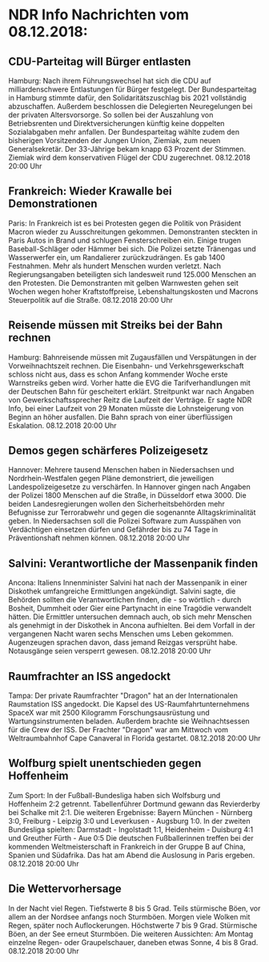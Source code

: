 # NDR Info Nachrichten vom 08.12.2018:


## CDU-Parteitag will Bürger entlasten
Hamburg: Nach ihrem Führungswechsel hat sich die CDU auf milliardenschwere Entlastungen für Bürger festgelegt. Der Bundesparteitag in Hamburg stimmte dafür, den Solidaritätszuschlag bis 2021 vollständig abzuschaffen. Außerdem beschlossen die Delegierten Neuregelungen bei der privaten Altersvorsorge. So sollen bei der Auszahlung von Betriebsrenten und Direktversicherungen künftig keine doppelten Sozialabgaben mehr anfallen. Der Bundesparteitag wählte zudem den bisherigen Vorsitzenden der Jungen Union, Ziemiak, zum neuen Generalsekretär. Der 33-Jährige bekam knapp 63 Prozent der Stimmen. Ziemiak wird dem konservativen Flügel der CDU zugerechnet. 08.12.2018 20:00 Uhr 

## Frankreich: Wieder Krawalle bei Demonstrationen
Paris: In Frankreich ist es bei Protesten gegen die Politik von Präsident Macron wieder zu Ausschreitungen gekommen. Demonstranten steckten in Paris Autos in Brand und schlugen Fensterschreiben ein. Einige trugen Baseball-Schläger oder Hämmer bei sich. Die Polizei setzte Tränengas und Wasserwerfer ein, um Randalierer zurückzudrängen. Es gab 1400 Festnahmen. Mehr als hundert Menschen wurden verletzt. Nach Regierungsangaben beteiligten sich landesweit rund 125.000 Menschen an den Protesten. Die Demonstranten mit gelben Warnwesten gehen seit Wochen wegen hoher Kraftstoffpreise, Lebenshaltungskosten und Macrons Steuerpolitik auf die Straße. 08.12.2018 20:00 Uhr 

## Reisende müssen mit Streiks bei der Bahn rechnen
Hamburg: Bahnreisende müssen mit Zugausfällen und Verspätungen in der Vorweihnachtszeit rechnen. Die Eisenbahn- und Verkehrsgewerkschaft schloss nicht aus, dass es schon Anfang kommender Woche erste Warnstreiks geben wird. Vorher hatte die EVG die Tarifverhandlungen mit der Deutschen Bahn für gescheitert erklärt. Streitpunkt war nach Angaben von Gewerkschaftssprecher Reitz die Laufzeit der Verträge. Er sagte NDR Info, bei einer Laufzeit von 29 Monaten müsste die Lohnsteigerung von Beginn an höher ausfallen. Die Bahn sprach von einer überflüssigen Eskalation. 08.12.2018 20:00 Uhr 

## Demos gegen schärferes Polizeigesetz
Hannover: Mehrere tausend Menschen haben in Niedersachsen und Nordrhein-Westfalen gegen Pläne demonstriert, die jeweiligen Landespolizeigesetze zu verschärfen. In Hannover gingen nach Angaben der Polizei 1800 Menschen auf die Straße, in Düsseldorf etwa 3000. Die beiden Landesregierungen wollen den Sicherheitsbehörden mehr Befugnisse zur Terrorabwehr und gegen die sogenannte Alltagskriminalität geben. In Niedersachsen soll die Polizei Software zum Ausspähen von Verdächtigen einsetzen dürfen und Gefährder bis zu 74 Tage in Präventionshaft nehmen können. 08.12.2018 20:00 Uhr 

## Salvini: Verantwortliche der Massenpanik finden
Ancona:		Italiens Innenminister Salvini hat nach der Massenpanik in einer Diskothek umfangreiche Ermittlungen angekündigt. Salvini sagte, die Behörden sollten die Verantwortlichen finden, die - so wörtlich - durch Bosheit, Dummheit oder Gier eine Partynacht in eine Tragödie verwandelt hätten. Die Ermittler untersuchen demnach auch, ob sich mehr Menschen als genehmigt in der Diskothek in Ancona aufhielten. Bei dem Vorfall in der vergangenen Nacht waren sechs Menschen ums Leben gekommen. Augenzeugen sprachen davon, dass jemand Reizgas versprüht habe. Notausgänge seien versperrt gewesen. 08.12.2018 20:00 Uhr 

## Raumfrachter an ISS angedockt
Tampa: Der private Raumfrachter "Dragon" hat an der Internationalen Raumstation ISS angedockt. Die Kapsel des US-Raumfahrtunternehmens SpaceX war mit 2500 Kilogramm Forschungsausrüstung und Wartungsinstrumenten beladen. Außerdem brachte sie Weihnachtsessen für die Crew der ISS. Der Frachter "Dragon" war am Mittwoch vom Weltraumbahnhof Cape Canaveral in Florida gestartet. 08.12.2018 20:00 Uhr 

## Wolfburg spielt unentschieden gegen Hoffenheim
Zum Sport: In der Fußball-Bundesliga haben sich Wolfsburg und Hoffenheim 2:2 getrennt. Tabellenführer Dortmund gewann das Revierderby bei Schalke mit 2:1. Die weiteren Ergebnisse: Bayern München - Nürnberg 3:0,
Freiburg - Leipzig 3:0
und
Leverkusen - Augsburg 1:0. In der zweiten Bundesliga spielten:
Darmstadt - Ingolstadt 1:1,
Heidenheim - Duisburg 4:1
und Greuther Fürth - Aue 0:5 Die deutschen Fußballerinnen treffen bei der kommenden Weltmeisterschaft in Frankreich in der Gruppe B auf China, Spanien und Südafrika. Das hat am Abend die Auslosung in Paris ergeben. 08.12.2018 20:00 Uhr 

## Die Wettervorhersage
In der Nacht viel Regen. Tiefstwerte 8 bis 5 Grad. Teils stürmische Böen, vor allem an der Nordsee anfangs noch Sturmböen. Morgen viele Wolken mit Regen, später noch Auflockerungen. Höchstwerte 7 bis 9 Grad. Stürmische Böen, an der See erneut Sturmböen. Die weiteren Aussichten:
Am Montag einzelne Regen- oder Graupelschauer, daneben etwas Sonne, 4 bis 8 Grad. 08.12.2018 20:00 Uhr 

